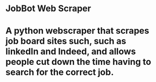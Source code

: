 # JobBot Web Scraper

# A python webscraper that scrapes job board sites such, such as linkedIn and Indeed, and allows people cut down the time having to search for the correct job.
